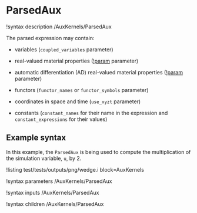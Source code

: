 # ParsedAux

!syntax description /AuxKernels/ParsedAux

The parsed expression may contain:

- variables (`coupled_variables` parameter)

- real-valued material properties ([!param](/AuxKernels/ParsedAux/material_properties) parameter)

- automatic differentiation (AD) real-valued material properties ([!param](/AuxKernels/ParsedAux/ad_material_properties) parameter)

- functors (`functor_names` or `functor_symbols` parameter)

- coordinates in space and time (`use_xyzt` parameter)

- constants (`constant_names` for their name in the expression and `constant_expressions` for their values)


## Example syntax

In this example, the `ParsedAux` is being used to compute the multiplication of the simulation variable, `u`, by 2.

!listing test/tests/outputs/png/wedge.i block=AuxKernels

!syntax parameters /AuxKernels/ParsedAux

!syntax inputs /AuxKernels/ParsedAux

!syntax children /AuxKernels/ParsedAux

